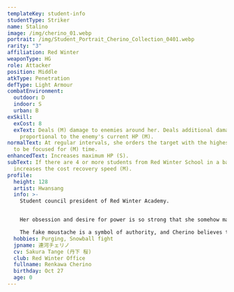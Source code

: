 ```yaml
---
templateKey: student-info
studentType: Striker
name: Stalino
image: /img/cherino_01.webp
portrait: /img/Student_Portrait_Cherino_Collection_0401.webp
rarity: "3"
affiliation: Red Winter
weaponType: HG
role: Attacker
position: Middle
atkType: Penetration
defType: Light Armour
combatEnvironment:
  outdoor: D
  indoor: S
  urban: B
exSkill:
  exCost: 8
  exText: Deals (M) damage to enemies around her. Deals additional damage
    proportional to the enemy's current HP (M).
normalText: At regular intervals, she orders the target with the highest attack
  to be focused for (M) time.
enhancedText: Increases maximum HP (S).
subText: If there are 4 or more students from Red Winter School in a battle, she
  increases the cost recovery speed (M).
profile:
  height: 128
  artist: Hwansang
  info: >-
    Student council president of Red Winter Academy.


    Her obsession and desire for power is so strong that she somehow manages to return to the position of student council president, even though she is disqualified by the revolution every week.

    The fake moustache is a symbol of authority, and Cherino believes that authority comes from the moustache.
  hobbies: Purging, Snowball fight
  jpname: 連河チェリノ
  cv: Sakura Tange (丹下 桜)
  club: Red Winter Office
  fullname: Renkawa Cherino
  birthday: Oct 27
  age: 0
---
```

